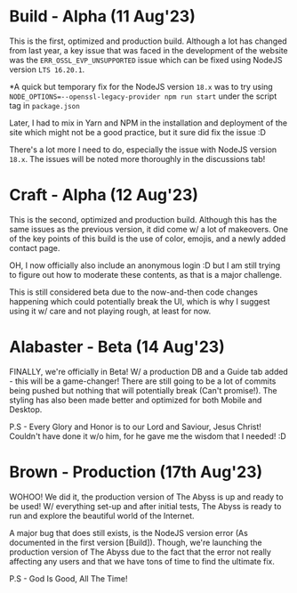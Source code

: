 # Build - Alpha (11 Aug'23)
This is the first, optimized and production build. Although a lot has changed from last year, a key issue that was faced in the development of the website was the `ERR_OSSL_EVP_UNSUPPORTED` issue which can be fixed using NodeJS version `LTS 16.20.1`. 

*A quick but temporary fix for the NodeJS version `18.x` was to try using `NODE_OPTIONS=--openssl-legacy-provider npm run start` under the script tag in `package.json`

Later, I had to mix in Yarn and NPM in the installation and deployment of the site which might not be a good practice, but it sure did fix the issue :D

There's a lot more I need to do, especially the issue with NodeJS version `18.x`. The issues will be noted more thoroughly in the discussions tab!

# Craft - Alpha (12 Aug'23)
This is the second, optimized and production build. Although this has the same issues as the previous version, it did come w/ a lot of makeovers. One of the key points of this build is the use of color, emojis, and a newly added contact page.

OH, I now officially also include an anonymous login :D but I am still trying to figure out how to moderate these contents, as that is a major challenge.

This is still considered beta due to the now-and-then code changes happening which could potentially break the UI, which is why I suggest using it w/ care and not playing rough, at least for now.

# Alabaster - Beta (14 Aug'23)
FINALLY, we're officially in Beta! W/ a production DB and a Guide tab added - this will be a game-changer! There are still going to be a lot of commits being pushed but nothing that will potentially break (Can't promise!). The styling has also been made better and optimized for both Mobile and Desktop. 

P.S - Every Glory and Honor is to our Lord and Saviour, Jesus Christ! Couldn't have done it w/o him, for he gave me the wisdom that I needed! :D

# Brown - Production (17th Aug'23)
WOHOO! We did it, the production version of The Abyss is up and ready to be used! W/ everything set-up and after initial tests, The Abyss is ready to run and explore the beautiful world of the Internet.

A major bug that does still exists, is the NodeJS version error (As documented in the first version [Build]). Though, we're launching the production version of The Abyss due to the fact that the error not really affecting any users and that we have tons of time to find the ultimate fix. 

P.S - God Is Good, All The Time!